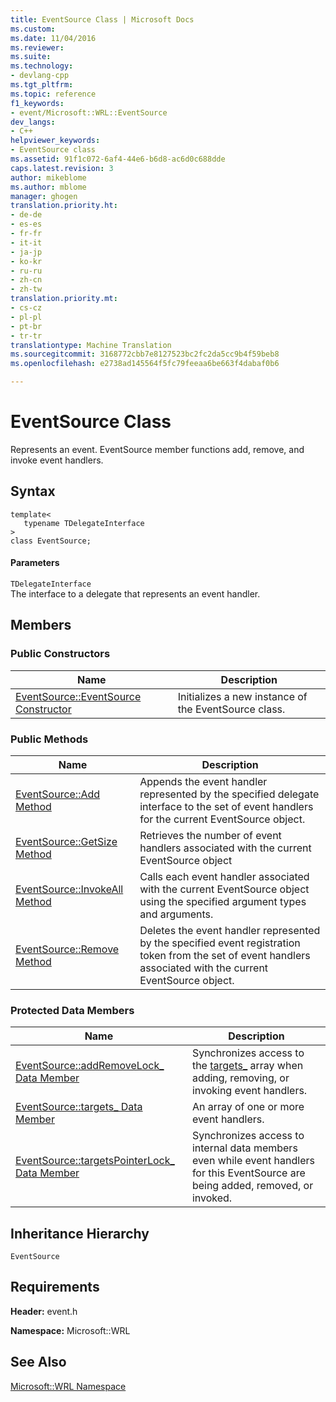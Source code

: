 ```yaml
---
title: EventSource Class | Microsoft Docs
ms.custom: 
ms.date: 11/04/2016
ms.reviewer: 
ms.suite: 
ms.technology:
- devlang-cpp
ms.tgt_pltfrm: 
ms.topic: reference
f1_keywords:
- event/Microsoft::WRL::EventSource
dev_langs:
- C++
helpviewer_keywords:
- EventSource class
ms.assetid: 91f1c072-6af4-44e6-b6d8-ac6d0c688dde
caps.latest.revision: 3
author: mikeblome
ms.author: mblome
manager: ghogen
translation.priority.ht:
- de-de
- es-es
- fr-fr
- it-it
- ja-jp
- ko-kr
- ru-ru
- zh-cn
- zh-tw
translation.priority.mt:
- cs-cz
- pl-pl
- pt-br
- tr-tr
translationtype: Machine Translation
ms.sourcegitcommit: 3168772cbb7e8127523bc2fc2da5cc9b4f59beb8
ms.openlocfilehash: e2738ad145564f5fc79feeaa6be663f4dabaf0b6

---
```

# EventSource Class
Represents an event. EventSource member functions add, remove, and invoke event handlers.  
  
## Syntax  
  
```  
template<  
   typename TDelegateInterface  
>  
class EventSource;  
```  
  
#### Parameters  
 `TDelegateInterface`  
 The interface to a delegate that represents an event handler.  
  
## Members  
  
### Public Constructors  
  
|Name|Description|  
|----------|-----------------|  
|[EventSource::EventSource Constructor](../windows/eventsource-eventsource-constructor.md)|Initializes a new instance of the EventSource class.|  
  
### Public Methods  
  
|Name|Description|  
|----------|-----------------|  
|[EventSource::Add Method](../windows/eventsource-add-method.md)|Appends the event handler represented by the specified delegate interface to the set of event handlers for the current EventSource object.|  
|[EventSource::GetSize Method](../windows/eventsource-getsize-method.md)|Retrieves the number of event handlers associated with the current EventSource object|  
|[EventSource::InvokeAll Method](../windows/eventsource-invokeall-method.md)|Calls each event handler associated with the current EventSource object using the specified argument types and arguments.|  
|[EventSource::Remove Method](../windows/eventsource-remove-method.md)|Deletes the event handler represented by the specified event registration token from the set of event handlers associated with the current EventSource object.|  
  
### Protected Data Members  
  
|Name|Description|  
|----------|-----------------|  
|[EventSource::addRemoveLock_ Data Member](../windows/eventsource-addremovelock-data-member.md)|Synchronizes access to the [targets_](../windows/eventsource-targets-data-member.md) array when adding, removing, or invoking event handlers.|  
|[EventSource::targets_ Data Member](../windows/eventsource-targets-data-member.md)|An array of one or more event handlers.|  
|[EventSource::targetsPointerLock_ Data Member](../windows/eventsource-targetspointerlock-data-member.md)|Synchronizes access to internal data members even while event handlers for this EventSource are being added, removed, or invoked.|  
  
## Inheritance Hierarchy  
 `EventSource`  
  
## Requirements  
 **Header:** event.h  
  
 **Namespace:** Microsoft::WRL  
  
## See Also  
 [Microsoft::WRL Namespace](../windows/microsoft-wrl-namespace.md)


<!--HONumber=Jan17_HO2-->


